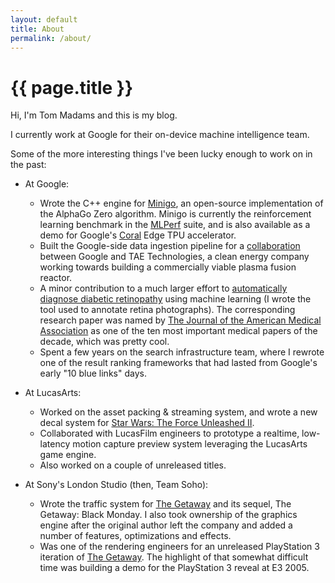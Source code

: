 ```yaml
---
layout: default
title: About
permalink: /about/
---
```


# {{ page.title }}

Hi, I'm Tom Madams and this is my blog.

I currently work at Google for their on-device machine intelligence team.

Some of the more interesting things I've been lucky enough to work on in the past:
 - At Google:
   - Wrote the C++ engine for [Minigo][minigo], an open-source implementation
     of the AlphaGo Zero algorithm. Minigo is currently the reinforcement
     learning benchmark in the [MLPerf][ml-perf] suite, and is also available
     as a demo for Google's [Coral][coral] Edge TPU accelerator.
   - Built the Google-side data ingestion pipeline for a [collaboration][tae]
     between Google and TAE Technologies, a clean energy company working
     towards building a commercially viable plasma fusion reactor.
   - A minor contribution to a much larger effort to
     [automatically diagnose diabetic retinopathy][retinopathy]
     using machine learning (I wrote the tool used to annotate retina
     photographs). The corresponding research paper was named by [The Journal
     of the American Medical Association][jama-decade] as one of the ten
     most important medical papers of the decade, which was pretty cool.
   - Spent a few years on the search infrastructure team, where I rewrote one of
     the result ranking frameworks that had lasted from Google's early
     "10 blue links" days.

 - At LucasArts:
   - Worked on the asset packing & streaming system, and wrote a new decal system
     for [Star Wars: The Force Unleashed II][tfu-ii].
   - Collaborated with LucasFilm engineers to prototype a realtime, low-latency
     motion capture preview system leveraging the LucasArts game engine.
   - Also worked on a couple of unreleased titles.

 - At Sony's London Studio (then, Team Soho):
   - Wrote the traffic system for [The Getaway][getaway] and its sequel,
     The Getaway: Black Monday. I also took ownership of the graphics engine
     after the original author left the company and added a number of features,
     optimizations and effects.
   - Was one of the rendering engineers for an unreleased PlayStation 3
     iteration of [The Getaway][getaway-ps3]. The highlight of that somewhat
     difficult time was building a demo for the PlayStation 3 reveal at E3 2005.

[minigo]: https://github.com/tensorflow/minigo/
[ml-perf]: https://mlperf.org/
[coral]: https://coral.ai/projects/minigo/
[tae]: https://ai.googleblog.com/2017/07/so-there-i-was-firing-megawatt-plasma.html
[retinopathy]: https://ai.googleblog.com/2016/11/deep-learning-for-detection-of-diabetic.html
[jama-decade]: https://jamanetwork.com/journals/jama/pages/editor-picks-2010-2019
[tfu-ii]: https://www.youtube.com/watch?v=2eGvCVauajU
[getaway]: https://blog.eu.playstation.com/2017/12/12/how-pioneering-open-world-blockbuster-the-getaway-squeezed-londons-criminal-underworld-onto-ps2/
[getaway-ps3]: https://www.youtube.com/watch?v=3gYt_60Xzzc
